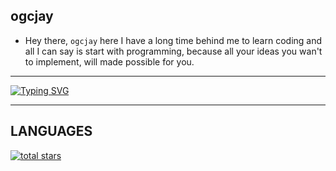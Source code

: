 ## ogcjay

- Hey there, `ogcjay` here I have a long time behind me to learn coding and all I can say is start with programming, because all your ideas you wan't to implement, will made possible for you.

---

<a href="https://git.io/typing-svg"><img src="https://readme-typing-svg.demolab.com?font=Fira+Code&size=25&pause=1000&color=29D0F7&width=435&lines=a+developer+with+passion" alt="Typing SVG" /></a>

---

## LANGUAGES

 <a href="">
    <img alt="total stars" title="Langauge: TypeScript" src="https://custom-icon-badges.demolab.com/github/stars/DenverCoder1?color=55960c&style=for-the-badge&labelColor=1f1f1f&logo=typescript"/></a>
